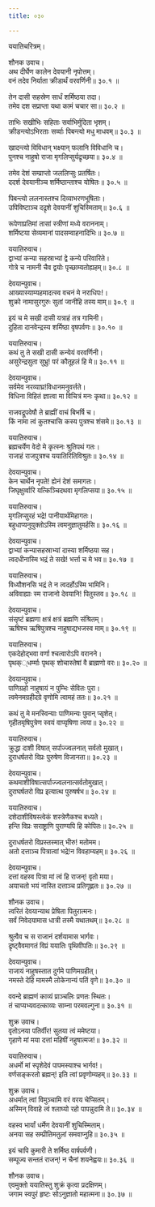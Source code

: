 ```yaml
---
title: ०३०

---
```

ययातिचरित्रम्।  
  
शौनक उवाच।  
अथ दीर्घेण कालेन देवयानी नृपोत्तम्।  
वनं तदेव निर्याता क्रीडार्थं वरवर्णिनी॥ ३०.१ ॥  
  
तेन दासी सहस्रेण सार्धं शर्मिष्ठया तदा।  
तमेव दश सप्राप्ता यथा कामं चचार सा॥ ३०.२ ॥  
  
ताभिः सखीभिः सहिताः सर्वाभिर्मुदिता भृशम्।  
क्रीडन्त्योऽभिरताः सर्व्वाः पिबन्त्यो मधु माधवम्॥ ३०.३ ॥  
  
खादन्त्यो विविधान् भक्ष्यान् फलानि विविधानि च।  
पुनश्च नाहुषो राजा मृगलिप्सुर्यद्रृच्छया॥ ३०.४ ॥  
  
तमेव देशं सम्प्राप्तो जललिप्सुः प्रतर्षितः।  
ददर्श देवयानीञ्च शर्मिष्ठान्ताश्च योषितः॥ ३०.५ ॥  
  
पिबन्त्यो ललनास्तश्च दिव्याभरणभूषिताः।  
उपिविष्टाञ्च दद्रृशे देवयानीं शुचिस्मिताम्॥ ३०.६ ॥  
  
रूपेणाप्रतिमां तासां स्त्रीणां मध्ये वराननाम्।  
शर्मिष्टया सेव्यमानां पादसम्वाहनादिभिः॥ ३०.७ ॥  
  
ययातिरुवाच।  
द्वाभ्यां कन्या सहस्राभ्यां द्वे कन्ये परिवारिते।  
गोत्रे च नामनी चैव द्वयोः पृच्छाम्यतोह्यहम्॥ ३०.८ ॥  
  
देवयान्युवाच।  
आख्यास्याम्यहमादत्स्व वचनं मे नराधिपः!।  
शुक्रो नामासुरगुरुः सुतां जानीहि तस्य माम्॥ ३०.९ ॥  
  
इयं च मे सखी दासी यत्राहं तत्र गामिनी।  
दुहिता दानवेन्द्रस्य शर्मिष्ठा वृषपर्वणः॥ ३०.१० ॥  
  
ययातिरुवाच।  
कथं तु ते सखी दासी कन्येयं वरवर्णिनी।  
असुरेन्द्रसुता सुभ्रु! परं कौतूहलं हि मे॥ ३०.११ ॥  
  
देवयान्युवाच।  
सर्वमेव नरव्याघ्र!विधानमनुवर्त्तते।  
विधिना विहितं ज्ञात्वा मा विचित्रं मनः कृथा॥ ३०.१२ ॥  
  
राजवद्रूपवेषौ ते ब्राह्मीं वाचं बिभर्षि च।  
किं नामा त्वं कुतश्चासि कस्य पुत्रश्च शंसमे॥ ३०.१३ ॥  
  
ययातिरुवाच।  
ब्रह्मचर्येण वेदो मे कृत्स्नः श्रुतिपथं गतः।  
राजाहं राजपुत्रश्च ययातिरितिविश्रुतः॥ ३०.१४ ॥  
  
देवयान्युवाच।  
केन चार्थेन नृपते! ह्येनं देशं समागतः।  
जिघृक्षुर्व्वारि यत्किञ्चिदथवा मृगलिप्सया॥ ३०.१५ ॥  
  
ययातिरुवाच।  
मृगलिप्सुरहं भद्रे! पानीयार्थमिहागतः।  
बहुधाप्यनुयुक्तोऽस्मि त्वमनुज्ञातुमर्हसि॥ ३०.१६ ॥  
  
देवयान्युवाच।  
द्वाभ्यां कन्यासहस्राभ्यां दास्या शर्मिष्ठया सह।  
त्वदधीनास्मि भद्रं ते सखे! भर्त्ता च मे भव॥ ३०.१७ ॥  
  
ययातिरुवाच।  
विध्यौशनसि भद्रं ते न त्वदर्होऽस्मि भामिनि।  
अविवाह्याः स्म राजानो देवयानि! पितुस्तव॥ ३०.१८ ॥  
  
देवयान्युवाच।  
संसृष्टं ब्रह्मणा क्षत्रं क्षत्रं ब्रह्मणि संश्रितम्।  
ऋषिश्च ऋषिपुत्रश्च नाहुषाद्यभजस्व माम्॥ ३०.१९ ॥  
  
ययातिरुवाच।  
एकदेहोद्भवा वर्णा श्चत्वारोऽपि वरानने।  
पृथक््धर्म्माः पृथक्‌ शोचास्तेषां वै ब्राह्मणो वरः॥ ३०.२० ॥  
  
देवयान्युवाच।  
पाणिग्रहो नाहुषायं न पुम्भिः सेवितः पुरा।  
त्वमेनमग्रहीदग्रे वृणोमि त्वामहं ततः॥ ३०.२१ ॥  
  
कथं तु मे मनस्विन्याः पाणिमन्यः पुमान्‌ प्सृशेत्।  
गृहीतमृषिपुत्रेण स्वयं वाप्यृषिणा त्वया॥ ३०.२२ ॥  
  
ययातिरुवाच।  
क्रुद्धा दाशी विषात् सर्पाज्ज्वलनात् सर्वतो मुखात्।  
दुराधर्षतरो विप्रः पुरुषेण विजानता॥ ३०.२३ ॥  
  
देवयान्युवाच।  
कथमाशीविषात्सर्पाज्ज्वलनात्सर्वतोमुखात्।  
दुराघर्षतरो विप्र इत्यात्थ पुरुषर्षभ॥ ३०.२४ ॥  
  
ययातिरुवाच।  
दशेदाशीविषस्त्वेकं शस्त्रेणैकश्च बध्यते।  
हन्ति विप्रः सराष्ट्राणि पुराण्यपि हि कोपितः॥ ३०.२५ ॥  
  
दुराधर्षतरो विप्रस्तस्मात् भीरु! मतोमम।  
अतो दत्ताञ्च पित्रात्वां भद्रे!न विवहाम्यहम्॥ ३०.२६ ॥  
  
देवयान्युवाच।  
दत्तां वहस्व पित्रा मां त्वं हि राजन्! वृतो मया।  
अयाचतो भयं नास्ति दत्ताञ्च प्रतिगृह्णतः॥ ३०.२७ ॥  
  
शौनक उवाच।  
त्वरितं देवयान्याथ प्रेषिता पितुरात्मनः।  
सर्वं निवेदयामास धात्री तस्मै यथातथम्॥ ३०.२८ ॥  
  
श्रुत्वैव च स राजानं दर्शयामास भार्गवः।  
द्रृष्ट्वैवमागतं विप्रं ययातिः पृथिवीपतिः॥ ३०.२९ ॥  
  
देवयान्युवाच।  
राजायं नाहुषस्तात दुर्गमे पाणिमग्रहीत्।  
नमस्ते देहि मामस्मै लोकेनान्यं पतिं वृणे॥ ३०.३० ॥  
  
ववन्दे ब्राह्मणं काव्यं प्राञ्चलिः प्रणतः स्थितः।  
तं चाप्यभ्यवदत्काव्यः साम्ना परमवल्गुना॥ ३०.३१ ॥  
  
शुक्र उवाच।  
वृतोऽनया पतिर्वीर! सुतया त्वं ममेष्टया।  
गृहाणे मां मया दत्तां महिषीं नहुषात्मज!॥ ३०.३२ ॥  
  
ययातिरुवाच।  
अधर्मो मां स्पृशेदेवं पापमस्याश्च भार्गव!।  
वर्णसङ्करतो ब्रह्मन्! इति त्वां प्रवृणोम्यहम्॥ ३०.३३ ॥  
  
शुक्र उवाच।  
अधर्मात् त्वां विमुञ्चामि वरं वरय चेप्सितम्।  
अस्मिन् विवाहे त्वं श्लाघ्यो रहो पापन्नुदामि ते॥ ३०.३४ ॥  
  
वहस्व भार्यां धर्मेण देवयानीं शुचिस्मिताम्।  
अनया सह सम्प्रीतिमतुलां समवाप्नुहि॥ ३०.३५ ॥  
  
इयं चापि कुमारी ते शर्मिष्ठ वार्षपर्वणी।  
सम्पूज्य सन्ततं राजन्! न चैनां शयनेह्वयः॥ ३०.३६ ॥  
  
शौनक उवाच।  
एवमुक्तो ययातिस्तु शुक्रं कृत्वा प्रदक्षिणम्।  
जगाम स्वपुरं हृष्टः सोऽनुज्ञातो महात्मना॥ ३०.३७ ॥